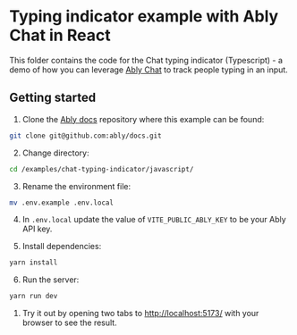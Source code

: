 # Typing indicator example with Ably Chat in React

This folder contains the code for the Chat typing indicator (Typescript) - a demo of how you can leverage [Ably Chat](https://ably.com/docs/products/chat) to track people typing in an input.

## Getting started

1. Clone the [Ably docs](https://github.com/ably/docs) repository where this example can be found:

```sh
git clone git@github.com:ably/docs.git
```

2. Change directory:

```sh
cd /examples/chat-typing-indicator/javascript/
```

3. Rename the environment file:

```sh
mv .env.example .env.local
```

4. In `.env.local` update the value of `VITE_PUBLIC_ABLY_KEY` to be your Ably API key.

5. Install dependencies:

```sh
yarn install
```

6. Run the server:

```sh
yarn run dev
```

1. Try it out by opening two tabs to [http://localhost:5173/](http://localhost:5173/) with your browser to see the result.
